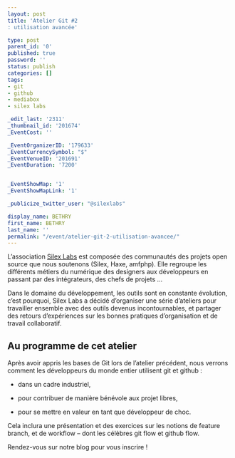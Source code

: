 ```yaml
---
layout: post
title: 'Atelier Git #2
: utilisation avancée'

type: post
parent_id: '0'
published: true
password: ''
status: publish
categories: []
tags:
- git
- github
- mediabox
- silex labs

_edit_last: '2311'
_thumbnail_id: '201674'
_EventCost: ''

_EventOrganizerID: '179633'
_EventCurrencySymbol: "$"
_EventVenueID: '201691'
_EventDuration: '7200'


_EventShowMap: '1'
_EventShowMapLink: '1'

_publicize_twitter_user: "@silexlabs"

display_name: BETHRY
first_name: BETHRY
last_name: ''
permalink: "/event/atelier-git-2-utilisation-avancee/"
---
```


L’association [Silex Labs](https://www.silexlabs.org/ "Site silex labs") est composée des communautés des projets open source que nous soutenons (Silex, Haxe, amfphp). Elle regroupe les différents métiers du numérique des designers aux développeurs en passant par des intégrateurs, des chefs de projets …

Dans le domaine du développement, les outils sont en constante évolution, c’est pourquoi, Silex Labs a décidé d’organiser une série d’ateliers pour travailler ensemble avec des outils devenus incontournables, et partager des retours d’expériences sur les bonnes pratiques d’organisation et de travail collaboratif.

Au programme de cet atelier
---------------------------

Après avoir appris les bases de Git lors de l’atelier précédent, nous verrons comment les développeurs du monde entier utilisent git et github
: 
*   dans un cadre industriel,
    
*   pour contribuer de manière bénévole aux projet libres,
    
*   pour se mettre en valeur en tant que développeur de choc.
    

Cela inclura une présentation et des exercices sur les notions de feature branch, et de workflow – dont les célèbres git flow et github flow.

Rendez-vous sur notre blog pour vous inscrire !